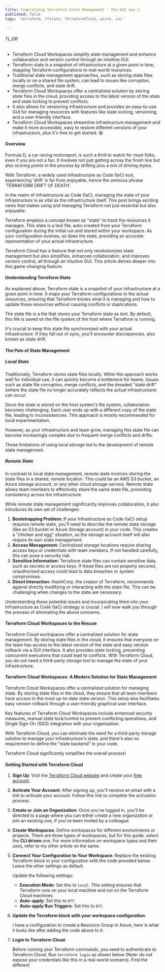 ```yaml
---
title: Simplifying Terraform State Management - The GUI way 💎
published: false
tags: 'terraform, tfstate, TerraformCloud, azure, iac'

---
```


###### TL;DR

- Terraform Cloud Workspaces simplify state management and enhance collaboration and version control through an intuitive GUI.
- Terraform state is a snapshot of infrastructure at a given point in time, mapping Terraform configurations to real-world resources.
- Traditional state management approaches, such as storing state files locally or on a shared file system, can lead to issues like corruption, merge conflicts, and state drift.
- Terraform Cloud Workspaces offer a centralized solution by storing state files in the cloud, providing access to the latest version of the state and state locking to prevent conflicts.
- It also allows for versioning infrastructure and provides an easy-to-use GUI for managing resources with features like state locking, versioning, and a user-friendly interface.
- Terraform Cloud Workspaces streamline infrastructure management and make it more accessible, easy to restore different versions of your infrastructure, plus it's free to get started. 😄

#### Overview

Formula D, a car racing motorsport, is such a thrill to watch for most folks, even if you are not a fan. It involves not just getting across the finish line but also scoring points in the process by drifting plus a mix of driving styles.

With Terraform, a widely used Infrastructure as Code (IaC) tool, experiencing 'drift' is far from enjoyable, hence the ominous phrase 'TERRAFORM DRIFT OF DEATH'.

In the realm of Infrastructure as Code (IaC), managing the state of your infrastructure is as vital as the infrastructure itself. This post brings exciting news that makes using and managing Terraform not just essential but also enjoyable.

Terraform employs a concept known as "state" to track the resources it manages. This state is a text file, auto-created from your Terraform configuration during the initial run and stored within your workspace. As your configuration evolves, so does the state, providing an accurate representation of your actual infrastructure.

Terraform Cloud has a feature that not only revolutionizes state management but also simplifies, enhances collaboration, and improves version control, all through an intuitive GUI. This article delves deeper into this game-changing feature.

#### Understanding Terraform State

As explained above, Terraform state is a snapshot of your infrastructure at a given point in time. It maps your Terraform configurations to the actual resources, ensuring that Terraform knows what it is managing and how to update those resources without causing conflicts or duplications.

The state file is a file that stores your Terraform state as text. By default, this file is saved on the file system of the host where Terraform is running.

It's crucial to keep this state file synchronized with your actual infrastructure. If they fall out of sync, you'll encounter discrepancies, also known as state drift.

#### The Pain of State Management

##### Local State

Traditionally, Terraform stores state files locally. While this approach works well for individual use, it can quickly become a bottleneck for teams. Issues such as state file corruption, merge conflicts, and the dreaded "state drift" (where the state file no longer accurately reflects the actual infrastructure) can occur.

Since the state is stored on the host system's file system, collaboration becomes challenging. Each user ends up with a different copy of the state file, leading to inconsistencies. This approach is mostly recommended for local experimentation.

However, as your infrastructure and team grow, managing this state file can become increasingly complex due to frequent merge conflicts and drifts.

These limitations of using local storage led to the development of remote state management.

##### Remote State

In contrast to local state management, remote state involves storing the state files in a shared, remote location. This could be an AWS S3 bucket, an Azure storage account, or any other cloud storage service. Remote state allows team members to effectively share the same state file, promoting consistency across the infrastructure.

While remote state management significantly improves collaboration, it also introduces its own set of challenges:

1. **Bootstrapping Problem:** If your Infrastructure as Code (IaC) setup requires remote state, you'll need to describe the remote state storage (like an S3 bucket or Azure Storage account) in your code. This creates a "chicken and egg" situation, as the storage account itself will also require its own state management.
2. **Access Management:** Centralized storage locations require sharing access keys or credentials with team members. If not handled carefully, this can pose a security risk.
3. **Sensitive Information:** Terraform state files can contain sensitive data, such as secrets or access keys. If these files are not properly secured, unauthorized access could lead to data breaches or system compromises.
4. **Direct Interaction:** HashiCorp, the creator of Terraform, recommends against directly modifying or interacting with the state file. This can be challenging when changes to the state are necessary.

Understanding these potential issues and incorporating them into your Infrastructure as Code (IaC) strategy is crucial. I will now walk you through the process of eliminating the above concerns.

#### Terraform Cloud Workspaces to the Rescue

Terraform Cloud workspaces offer a centralized solution for state management. By storing state files in the cloud, it ensures that everyone on the team has access to the latest version of the state and easy version rollback via a GUI interface. It also provides state locking, preventing concurrent executions that could lead to conflicts. With Terraform Cloud, you do not need a third-party storage tool to manage the state of your infrastructure.

<!-- ![1718741609701](https://raw.githubusercontent.com/kunlesanni/MyBlogPosts/main/2024/june/TerraformStateWithTFC/images/tfdod.JPG) -->

#### Terraform Cloud Workspaces: A Modern Solution for State Management

Terraform Cloud Workspaces offer a centralized solution for managing state. By storing state files in the cloud, they ensure that all team members have access to the most up-to-date state version. This setup also facilitates easy version rollback through a user-friendly graphical user interface.

Key features of Terraform Cloud Workspaces include enhanced security measures, manual state lock/control to prevent conflicting operations, and Single Sign-On (SSO) integration with your organization.

With Terraform Cloud, you can eliminate the need for a third-party storage solution to manage your infrastructure's state, and there's also no requirement to define the "state backend" in your code.

Terraform Cloud significantly simplifies the overall process!

#### Getting Started with Terraform Cloud

1. **Sign Up**: Visit the [Terraform Cloud website](https://app.terraform.io "Terraform Cloud") and create your [free account](https://app.terraform.io/public/signup/account).
2. **Activate Your Account**: After signing up, you'll receive an email with a link to activate your account. Follow this link to complete the activation process.
3. **Create or Join an Organization**: Once you've logged in, you'll be directed to a page where you can either create a new organization or join an existing one, if you've been invited by a colleague.

   <!-- ![1718745641791](https://raw.githubusercontent.com/kunlesanni/MyBlogPosts/main/2024/june/TerraformStateWithTFC/images/1718745641791.png)

   ![1718745747621](https://raw.githubusercontent.com/kunlesanni/MyBlogPosts/main/2024/june/TerraformStateWithTFC/images/1718745747621.png) -->

4. **Create Workspaces**: Define workspaces for different environments or projects. There are three types of workspaces, but for this guide, select the **CLI driven** one. For more information on workspace types and their uses, refer to my other article on the same.

   <!-- ![1718745909028](https://raw.githubusercontent.com/kunlesanni/MyBlogPosts/main/2024/june/TerraformStateWithTFC/images/1718745909028.png)

   ![1718745930424](https://raw.githubusercontent.com/kunlesanni/MyBlogPosts/main/2024/june/TerraformStateWithTFC/images/1718745930424.png) -->

5. **Connect Your Configuration to Your Workspace**: Replace the existing Terraform block in your configuration with the code provided below. Leave the other settings as default.

   <!-- ![1718745972956](https://raw.githubusercontent.com/kunlesanni/MyBlogPosts/main/2024/june/TerraformStateWithTFC/images/1718745972956.png) -->

   Update the following settings:

   - **Execution Mode**: Set this to `local`. This setting ensures that Terraform runs on your local machine and not on the Terraform Cloud machines.
   - **Auto-apply**: Set this to `Off`.
   - **Auto-apply Run Triggers**: Set this to `Off`.

6. **Update the Terraform block with your workspace configuration**:

   I have a configuration to create a Resource Group in Azure, here is what it looks like after adding the code above to it:

   <!-- ![1718746035840](https://raw.githubusercontent.com/kunlesanni/MyBlogPosts/main/2024/june/TerraformStateWithTFC/images/1718746035840.png) -->

7. **Login to Terraform Cloud**:

   Before running your Terraform commands, you need to authenticate to Terraform Cloud. Run `terraform login` as shown below (Note: do not expose your credentials like this in a real-world scenario). Find the different
